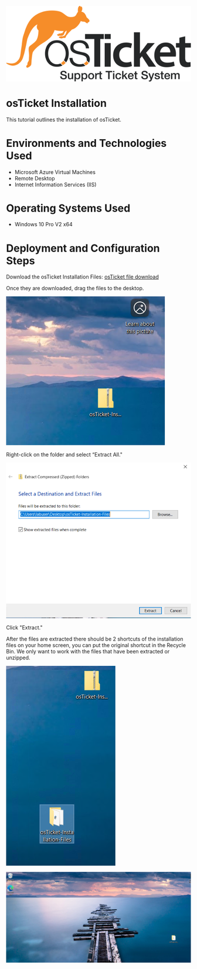 ![image_alt](https://github.com/kamjamaya/osTicket-installation/blob/5b8ffcda83d48fdd945b6a29e80c08605440e04f/osTicket-logo.png)

# osTicket Installation

This tutorial outlines the installation of osTicket.

# Environments and Technologies Used

- Microsoft Azure Virtual Machines
- Remote Desktop
- Internet Information Services (IIS)

# Operating Systems Used

- Windows 10 Pro V2 x64

# Deployment and Configuration Steps

Download the osTicket Installation Files: [osTicket file download](https://drive.google.com/uc?export=download&id=1b3RBkXTLNGXbibeMuAynkfzdBC1NnqaD) 

Once they are downloaded, drag the files to the desktop.

![image_alt](https://github.com/kamjamaya/osTicket-installation/blob/437a1d68c482f357fb48168e6e13930a60b4f1fe/osTicketInstall%201.png)

Right-click on the folder and select “Extract All."

![image_url](https://github.com/kamjamaya/osTicket-installation/blob/eb66329e27d0dfcce673b0539bc8730ff4fb533f/osTicketInstall%202.png)

Click "Extract."

After the files are extracted there should be 2 shortcuts of the installation files on your home screen, you can put the original shortcut in the Recycle Bin. We only want to work with the files that have been extracted or unzipped.

![image_url](https://github.com/kamjamaya/osTicket-installation/blob/45fcdbd4743c68e7fbdb7e93a10ae4104b62d3b4/osTicketInstall%203.png)

![image_url](https://github.com/kamjamaya/osTicket-installation/blob/90131791f795e4a13c79270818b4fc82899ba34f/osTicketInstall%204.png)



